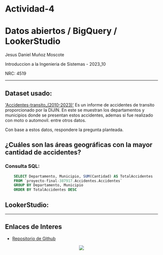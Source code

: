 # Actividad-4
# Datos abiertos / BigQuery / LookerStudio
Jesus Daniel Muñoz Moscote

Introduccion a la Ingenieria de Sistemas - 2023_10

NRC: 4519

---
## Dataset usado:

<a href="https://www.datos.gov.co/Seguridad-y-Defensa/Homicidios-accidente-de-tr-nsito-Polic-a-Nacional/ha6j-pa2r">'Accidentes-transito_(2010-2023)'</a> Es un informe de accidentes de transito proporcionado por la DIJIN. En este se muestran los departamentos y municipios donde se presentan estos accidentes, ademas si fue realizado con moto o automovil. entre otros datos.

Con base a estos datos, respondere la pregunta planteada.

## ¿Cuáles son las áreas geográficas con la mayor cantidad de accidentes?

### Consulta SQL:

~~~ SQL
    SELECT Departamento, Municipio, SUM(Cantidad) AS TotalAccidentes
    FROM `proyecto-final-387917.Accidentes.Accidentes` 
    GROUP BY Departamento, Municipio
    ORDER BY TotalAccidentes DESC
~~~

## LookerStudio:



---

## Enlaces de Interes

- <a href="https://github.com/Daniel281204/Actividad-4" target="_blank">Repositorio de Github</a>

<center><img src="https://www.uninorte.edu.co/image/layout_set_logo?img_id=19855734&t=1682421319815"></center>
